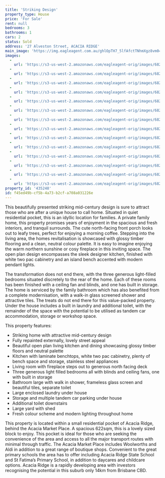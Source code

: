 ```yaml
---
title: 'Striking Design'
property_type: House
price: 'For Sale'
rent: null
bedrooms: 3
bathrooms: 1
cars: 2
status: Sold
address: '27 Alveston Street, ACACIA RIDGE'
main_image: 'https://img.eagleagent.com.au/ghlOpTH7_5lfAfctTNhmXgz8vm0=/1280x854/smart/https://s3-us-west-2.amazonaws.com/eagleagent-orig/images/6822202/128885778-image-M.jpg'
images:
  -
    url: 'https://s3-us-west-2.amazonaws.com/eagleagent-orig/images/6822215/128885778-image-N.jpg'
  -
    url: 'https://s3-us-west-2.amazonaws.com/eagleagent-orig/images/6822214/128885778-image-L.jpg'
  -
    url: 'https://s3-us-west-2.amazonaws.com/eagleagent-orig/images/6822213/128885778-image-K.jpg'
  -
    url: 'https://s3-us-west-2.amazonaws.com/eagleagent-orig/images/6822212/128885778-image-J.jpg'
  -
    url: 'https://s3-us-west-2.amazonaws.com/eagleagent-orig/images/6822211/128885778-image-I.jpg'
  -
    url: 'https://s3-us-west-2.amazonaws.com/eagleagent-orig/images/6822210/128885778-image-H.jpg'
  -
    url: 'https://s3-us-west-2.amazonaws.com/eagleagent-orig/images/6822209/128885778-image-G.jpg'
  -
    url: 'https://s3-us-west-2.amazonaws.com/eagleagent-orig/images/6822208/128885778-image-F.jpg'
  -
    url: 'https://s3-us-west-2.amazonaws.com/eagleagent-orig/images/6822207/128885778-image-E.jpg'
  -
    url: 'https://s3-us-west-2.amazonaws.com/eagleagent-orig/images/6822206/128885778-image-D.jpg'
  -
    url: 'https://s3-us-west-2.amazonaws.com/eagleagent-orig/images/6822205/128885778-image-C.jpg'
  -
    url: 'https://s3-us-west-2.amazonaws.com/eagleagent-orig/images/6822204/128885778-image-B.jpg'
  -
    url: 'https://s3-us-west-2.amazonaws.com/eagleagent-orig/images/6822203/128885778-image-A.jpg'
  -
    url: 'https://s3-us-west-2.amazonaws.com/eagleagent-orig/images/6822202/128885778-image-M.jpg'
property_id: '435248'
id: f45ed49b-cf5b-4a73-b2cf-a708a031226e
---
```

This beautifully presented striking mid-century design is sure to attract those who are after a unique house to call home. Situated in quiet residential pocket, this is an idyllic location for families. A private family home, this property promises years of enjoyment in the spacious and fresh interiors, and tranquil surrounds. The cute north-facing front porch looks out to leafy trees, perfect for enjoying a morning coffee. Stepping into the living area, the homes revitalisation is showcased with glossy timber flooring and a clean, neutral colour palette. It is easy to imagine enjoying the warm northern sunshine or cosy fireplace in this inviting space. The open plan design encompasses the sleek designer kitchen, finished with white two pac cabinetry and an island bench accented with modern pendant lights.

The transformation does not end there, with the three generous light-filled bedrooms situated discretely to the rear of the home. Each of these rooms has been finished with a ceiling fan and blinds, and one has built in storage. The home is serviced by the family bathroom which has also benefited from a complete modernisation, with a walk-in glass screened shower and attractive tiles. The treats do not end there for this value-packed property. Under the house includes a built in laundry and additional toilet, with the remainder of the space with the potential to be utilised as tandem car accommodation, storage or workshop space.

This property features:

*  Striking home with attractive mid-century design
*  Fully repainted externally, lovely street appeal
*  Beautiful open plan living kitchen and dining showcasing glossy timber floors and neutral palette
*  Kitchen with laminate benchtops, white two pac cabinetry, plenty of bench space and storage, stainless steel appliances
*  Living room with fireplace steps out to generous north facing deck
*  Three generous light filled bedrooms all with blinds and ceiling fans, one with built in storage
*  Bathroom large with walk in shower, frameless glass screen and beautiful tiles, separate toilet
*  Large enclosed laundry under house
*  Storage and multiple tandem car parking under house
*  Additional toilet downstairs
*  Large yard with shed
*  Fresh colour scheme and modern lighting throughout home

This property is located within a small residential pocket of Acacia Ridge, behind the Acacia Market Place. A spacious 622sqm, this is a lovely sized block to enjoy. This pocket is ideal for those who are seeking the convenience of the area and access to all the major transport routes with minimal through traffic. The Acacia Market Place includes Woolworths and Aldi in addition to a great range of boutique shops. Convenient to the great primary schools the area has to offer including Acacia Ridge State School and St Fatima’s Primary School, in addition to daycares and childcare options. Acacia Ridge is a rapidly developing area with investors recognising the potential in this suburb only 14km from Brisbane CBD.